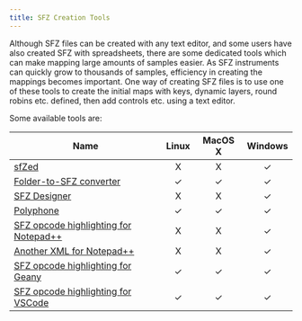 ```yaml
---
title: SFZ Creation Tools
---
```

Although SFZ files can be created with any text editor, and some users have also
created SFZ with spreadsheets, there are some dedicated tools which can make
mapping large amounts of samples easier. As SFZ instruments can quickly grow to
thousands of samples, efficiency in creating the mappings becomes important.
One way of creating SFZ files is to use one of these tools to create the initial
maps with keys, dynamic layers, round robins etc. defined,
then add controls etc. using a text editor.

Some available tools are:

| Name                                                                              | Linux | MacOS X | Windows |
| ---                                                                               | :---: |  :---:  |  :---:  |
| [sfZed](http://audio.clockbeat.com/sfZed.html)                                    |   X   |    X    |    ✓    |
| [Folder-to-SFZ converter](http://vis.versilstudios.net/sfzconverter.html)         |   ✓   |    ✓    |    ✓    |
| [SFZ Designer](http://mildon.me/sfzdesigner)                                      |   X   |    X    |    ✓    |
| [Polyphone](https://www.polyphone-soundfonts.com/en/)                             |   ✓   |    ✓    |    ✓    |
| [SFZ opcode highlighting for Notepad++](https://musescore.org/en/node/99411)      |   X   |    X    |    ✓    |
| [Another XML for Notepad++](http://www.drealm.info/sfz/sfz-udl.xml)               |   X   |    X    |    ✓    |
| [SFZ opcode highlighting for Geany](https://github.com/redtide/geany-filetype-sfz)|   ✓   |    ✓    |    ✓    |
| [SFZ opcode highlighting for VSCode](https://github.com/jokela/vscode-sfz)        |   ✓   |    ✓    |    ✓    |
